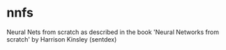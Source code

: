 # nnfs
Neural Nets from scratch as described in the book 'Neural Networks from scratch' by Harrison Kinsley (sentdex) 
